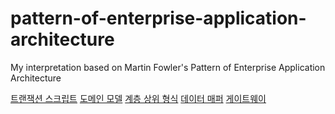 # pattern-of-enterprise-application-architecture
My interpretation based on Martin Fowler's Pattern of Enterprise Application Architecture

[트랜잭션 스크립트](https://github.com/wonder13662/pattern-of-enterprise-application-architecture/tree/main/pattern/transaction-script)
[도메인 모델](https://github.com/wonder13662/pattern-of-enterprise-application-architecture/tree/main/pattern/domain-model)
[계층 상위 형식]()
[데이터 매퍼]()
[게이트웨이]()
